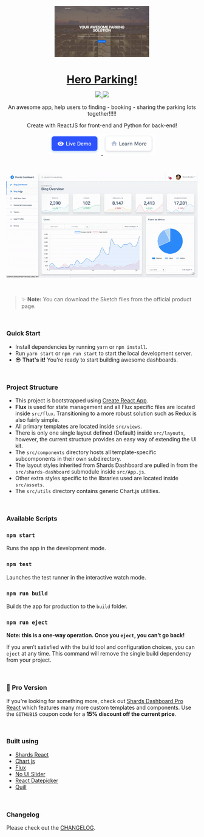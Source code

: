 <p align="center">
<a href="https://hero-park.netlify.com/">
<img src="assets/preview.png" width="250" />
</a>
</p>

<h1 align="center" style="border-bottom: none !important; margin-bottom: 5px !important;"><a href="https://hero-park.netlify.com/">Hero Parking!</a></h1>
<p align="center">
  <a href="#">
    <img src="https://img.shields.io/badge/License-MIT-brightgreen.svg" />
  </a>
  <a href="https://twitter.com/designrevision">
    <img src="https://img.shields.io/twitter/follow/DesignRevision.svg?style=social&label=Follow" />
  </a>
</p>

<p align="center">
An awesome app, help users to finding - booking - sharing the parking lots together!!!!!
</p>
<p align="center"> Create with ReactJS for front-end and Python for back-end!</p>
<p align="center">
  <a href=" https://hero-park.netlify.com/">
    <img height="55px" src="assets/btn-live-preview.png" />
  </a>
  <a href="https://designrevision.com/downloads/shards-dashboard-lite-react">
    <img height="55px" src="assets/btn-learn-more.png" />
  </a>
</p>

<br />

<p align="center">
<a href="https://designrevision.com/downloads/shards-dashboard-lite-react">
<img src="assets/demo-preview.gif" width="650" />
</a>
</p>

<br />

> ✨ **Note:** You can download the Sketch files from the official product page.

<br />

### Quick Start

* Install dependencies by running `yarn` or `npm install`.
* Run `yarn start` or `npm run start` to start the local development server.
* 😎 **That's it!** You're ready to start building awesome dashboards.

<br />

### Project Structure

- This project is bootstrapped using [Create React App](https://github.com/facebook/create-react-app).
- **Flux** is used for state management and all Flux specific files are located inside `src/flux`. Transitioning to a more robust solution such as Redux is also fairly simple.
- All primary templates are located inside `src/views`.
- There is only one single layout defined (Default) inside `src/layouts`, however, the current structure provides an easy way of extending the UI kit. 
- The `src/components` directory hosts all template-specific subcomponents in their own subdirectory.
- The layout styles inherited from Shards Dashboard are pulled in from the `src/shards-dashboard` submodule inside `src/App.js`.
- Other extra styles specific to the libraries used are located inside `src/assets`.
- The `src/utils` directory contains generic Chart.js utilities.

<br />

### Available Scripts

### `npm start`

Runs the app in the development mode.

### `npm test`

Launches the test runner in the interactive watch mode.

### `npm run build`

Builds the app for production to the `build` folder.

### `npm run eject`

**Note: this is a one-way operation. Once you `eject`, you can’t go back!**

If you aren’t satisfied with the build tool and configuration choices, you can `eject` at any time. This command will remove the single build dependency from your project.


<br />

### 🌟 Pro Version

If you're looking for something more, check out [Shards Dashboard Pro React](https://designrevision.com/downloads/shards-dashboard-pro-react/) which features many more custom templates and components. Use the `GITHUB15` coupon code for a **15% discount off the current price**.

<br />

### Built using

- [Shards React](https://github.com/designrevision/shards-react)
- [Chart.js](https://www.chartjs.org/)
- [Flux](https://facebook.github.io/flux/)
- [No UI Slider](https://refreshless.com/nouislider/)
- [React Datepicker](https://www.npmjs.com/package/react-datepicker)
- [Quill](https://quilljs.com/)

<br />

### Changelog

Please check out the [CHANGELOG](CHANGELOG.md).
